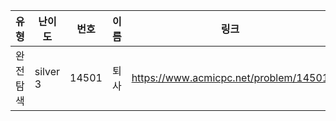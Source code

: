 |유형|난이도|번호|이름|링크|
|------|---|---|---|---|
|완전탐색|silver 3|14501|퇴사|https://www.acmicpc.net/problem/14501|

